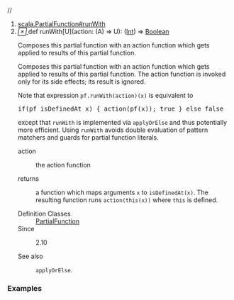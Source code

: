 //
<ol>
<li><a href="https://www.scala-lang.org/api/2.12.3/scala/collection/immutable/List.html#runWith[U](action:B=>U):A=>Boolean">scala.PartialFunction#runWith</a></li>
<li name="scala.PartialFunction#runWith" visbl="pub" class="indented0 " data-isabs="false" fullcomment="yes" group="Ungrouped"> <a id="runWith[U](action:B=>U):A=>Boolean"></a><a id="runWith[U]((A)⇒U):(Int)⇒Boolean"></a> <span class="permalink"> <a href="../../../scala/collection/immutable/List.html#runWith[U](action:B=>U):A=>Boolean" title="Permalink"> <i class="material-icons"></i> </a> </span> <span class="modifier_kind"> <span class="modifier"></span> <span class="kind">def</span> </span> <span class="symbol"> <span class="name">runWith</span><span class="tparams">[<span name="U">U</span>]</span><span class="params">(<span name="action">action: (<span class="extype" name="scala.collection.immutable.List.A">A</span>) ⇒ <span class="extype" name="scala.PartialFunction.runWith.U">U</span></span>)</span><span class="result">: (<a href="../../Int.html" class="extype" name="scala.Int">Int</a>) ⇒ <a href="../../Boolean.html" class="extype" name="scala.Boolean">Boolean</a></span> </span> <p class="shortcomment cmt">Composes this partial function with an action function which gets applied to results of this partial function.</p>
 <div class="fullcomment">
  <div class="comment cmt">
   <p>Composes this partial function with an action function which gets applied to results of this partial function. The action function is invoked only for its side effects; its result is ignored.</p>
   <p> Note that expression <code>pf.runWith(action)(x)</code> is equivalent to</p>
   <pre><span class="kw">if</span>(pf isDefinedAt x) { action(pf(x)); <span class="kw">true</span> } <span class="kw">else</span> <span class="kw">false</span></pre>
   <p> except that <code>runWith</code> is implemented via <code>applyOrElse</code> and thus potentially more efficient. Using <code>runWith</code> avoids double evaluation of pattern matchers and guards for partial function literals.</p>
  </div>
  <dl class="paramcmts block">
   <dt class="param">
    action
   </dt>
   <dd class="cmt">
    <p>the action function</p>
   </dd>
   <dt>
    returns
   </dt>
   <dd class="cmt">
    <p>a function which maps arguments <code>x</code> to <code>isDefinedAt(x)</code>. The resulting function runs <code>action(this(x))</code> where <code>this</code> is defined.</p>
   </dd>
  </dl>
  <dl class="attributes block"> 
   <dt>
    Definition Classes
   </dt>
   <dd>
    <a href="../../PartialFunction.html" class="extype" name="scala.PartialFunction">PartialFunction</a>
   </dd>
   <dt>
    Since
   </dt>
   <dd>
    <p>2.10</p>
   </dd>
   <dt>
    See also
   </dt>
   <dd>
    <span class="cmt"><p><code>applyOrElse</code>.</p></span>
   </dd>
  </dl>
 </div> </li>
        </ol>


### Examples





























